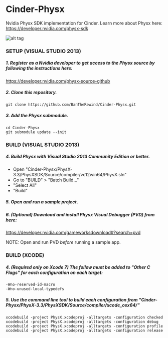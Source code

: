 # Cinder-Physx
Nvidia Physx SDK implementation for Cinder. Learn more about Physx here: https://developer.nvidia.com/physx-sdk

![alt tag](http://bantherewind.com/uploads/physx.png)

### SETUP (VISUAL STUDIO 2013)

##### 1. Register as a Nvidia developer to get access to the Physx source by following the instructions here:
   https://developer.nvidia.com/physx-source-github

##### 2. Clone this repository.
```
git clone https://github.com/BanTheRewind/Cinder-Physx.git
```
##### 3. Add the Physx submodule.
```
cd Cinder-Physx
git submodule update --init
```

### BUILD (VISUAL STUDIO 2013)

##### 4. Build Physx with Visual Studio 2013 Community Edition or better.
  - Open "Cinder-Physx/PhysX-3.3/PhysXSDK/Source/compiler/vc12win64/PhysX.sln"
  - Go to "BUILD" > "Batch Build..."
  - "Select All"
  - "Build"

##### 5. Open and run a sample project.

##### 6. (Optional) Download and install Physx Visual Debugger (PVD) from here:
   https://developer.nvidia.com/gameworksdownload#?search=pvd
   
   NOTE: Open and run PVD _before_ running a sample app.
   
### BUILD (XCODE)

##### 4. (Required only on Xcode 7) The follow must be added to "Other C Flags" for each configuration on each target:
```
-Wno-reserved-id-macro
-Wno-unused-local-typedefs
```

##### 5. Use the command line tool to build each configuration from "Cinder-Physx/PhysX-3.3/PhysXSDK/Source/compiler/xcode_osx64/"
```
xcodebuild -project PhysX.xcodeproj -alltargets -configuration checked
xcodebuild -project PhysX.xcodeproj -alltargets -configuration debug
xcodebuild -project PhysX.xcodeproj -alltargets -configuration profile
xcodebuild -project PhysX.xcodeproj -alltargets -configuration release
```
